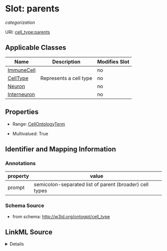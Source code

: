 

# Slot: parents


_categorization_



URI: [cell_type:parents](http://w3id.org/ontogpt/cell_type/parents)



<!-- no inheritance hierarchy -->





## Applicable Classes

| Name | Description | Modifies Slot |
| --- | --- | --- |
| [ImmuneCell](ImmuneCell.md) |  |  no  |
| [CellType](CellType.md) | Represents a cell type |  no  |
| [Neuron](Neuron.md) |  |  no  |
| [Interneuron](Interneuron.md) |  |  no  |







## Properties

* Range: [CellOntologyTerm](CellOntologyTerm.md)

* Multivalued: True





## Identifier and Mapping Information





### Annotations

| property | value |
| --- | --- |
| prompt | semicolon-separated list of parent (broader) cell types || owl | SubClassOf |



### Schema Source


* from schema: http://w3id.org/ontogpt/cell_type




## LinkML Source

<details>
```yaml
name: parents
annotations:
  prompt:
    tag: prompt
    value: semicolon-separated list of parent (broader) cell types
  owl:
    tag: owl
    value: SubClassOf
description: categorization
from_schema: http://w3id.org/ontogpt/cell_type
rank: 1000
multivalued: true
alias: parents
owner: CellType
domain_of:
- CellType
range: CellOntologyTerm

```
</details>